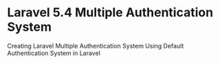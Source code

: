 # Laravel 5.4 Multiple Authentication System
Creating Laravel Multiple Authentication System Using Default Authentication System in Laravel 


 
